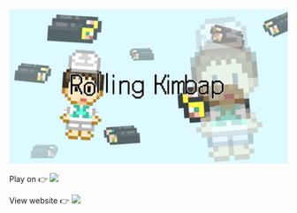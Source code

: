 <img src="Banner.png"  width="550" height="280"/>

Play on 👉  <a href="https://user257.itch.io/rolling-kimbap"><img src="https://img.shields.io/badge/Itch.io-FA5C5C?style=for-the-badge&logo=itchdotio&logoColor=white"/></a>

View website 👉 <a href="https://www.notion.so/user257/RollingKimbap-1ba06ca26dda80c183c2f867f3284c72"><img src="https://img.shields.io/badge/Notion-000000?style=for-the-badge&logo=notion&logoColor=white"/></a>
